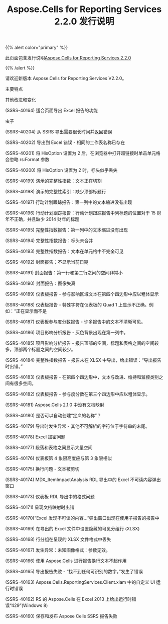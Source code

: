 ﻿---
title: Aspose.Cells for Reporting Services 2.2.0 发行说明
type: docs
weight: 10
url: /zh/reportingservices/aspose-cells-for-reporting-services-2-2-0-release-notes/
---
{{% alert color="primary" %}} 

此页面包含发行说明[Aspose.Cells for Reporting Services 2.2.0](https://downloads.aspose.com/cells/reportingservices/new-releases/aspose.cells-for-reporting-services-2.2.0/)

{{% /alert %}} 

请欢迎新版本 Aspose.Cells for Reporting Services V2.2.0。

主要特点

其他改进和变化

(SSRS-40164) 适合页面导出 Excel 报告的功能

虫子

(SSRS-40204) 从 SSRS 导出需要很长时间并返回错误

(SSRS-40202) 导出到 Excel 错误 - 相同的工作表名称已存在

(SSRS-40201) 将 HisOption 设置为 2 后，在浏览器中打开超链接时单击单元格会忽略 rs:Format 参数

(SSRS-40200) 将 HisOption 设置为 2 时，标头似乎丢失

(SSRS-40199) 演示的完整性指数：文本正在切割

(SSRS-40198) 演示的完整性索引：缺少顶部标题行

(SSRS-40197) 行动计划跟踪报告：第一列中的文本缩进没有出现

(SSRS-40196) 行动计划跟踪报告：行动计划跟踪报告中列标题的位置对于 15 财年不正确，并且缺少 2014 财年的标题

(SSRS-40195) 完整性指数报告：第一列中的文本缩进没有出现

(SSRS-40194) 完整性指数报告：标头未合并

(SSRS-40193) 完整性指数报告：文本在单元格中不完全可见

(SSRS-40192) 封面报告：不显示当前日期

(SSRS-40191) 封面报告：第一行和第二行之间的空间非常小

(SSRS-40190) 封面报告：图像失真

(SSRS-40189) 仪表板报告 - 参与影响区域文本在第四个四边形中应以粗体显示

(SSRS-40188) 仪表板报告 - 特殊字符在仪表板的 Quad 1 上显示不正确。例如：“正在显示而不是

(SSRS-40187) 仪表板参与度分数报告 - 许多报告中的文本不清晰可见。

(SSRS-40186) 项目影响分析报告 - 灰色背景出现在第一列中。

(SSRS-40185) 项目影响分析报告 - 报告顶部的空间，标题和表格之间的空间较多，顶部两个标题之间的空间较少。

(SSRS-40184) 完整性指数报告 - 报告未在 XLSX 中导出，给出错误：“导出报告时出错。”

(SSRS-40183) 仪表板报告 - 在第四个四边形中，文本与改进、维持和监控类别之间有很多空间。

(SSRS-40182) 仪表板报告 - 参与度分数在第三个四边形中应以粗体显示。

(SSRS-40181) Aspose.Cells 2.1.0 中没有文档映射

(SSRS-40180) 是否可以自动创建“定义的名称”？

(SSRS-40179) 导出时发生异常 - 其他不可解析的字符位于字符串的末尾。

(SSRS-40178) Excel 加密问题

(SSRS-40177) 段落和表格之间显示大量空间

(SSRS-40176) 仪表板第 4 象限高度应与第 3 象限相似

(SSRS-40175) 换行问题 - 文本被剪切

(SSRS-40174) MDX_ItemImpactAnalysis RDL 导出中的 Excel 不可读内容弹出窗口

(SSRS-40173) 仪表板 RDL 导出中的格式问题

(SSRS-40171) 呈现文档映射时出错

(SSRS-40170)“Excel 发现不可读的内容...”弹出窗口出现在使用子报告的报告中

(SSRS-40169) 在导出的 Excel 文件中设置隐藏的可见分组行 (XLSX)

(SSRS-40168) 行分组在呈现的 XLSX 文件格式中丢失

(SSRS-40167) 发生异常：未知图像格式：参数无效。

(SSRS-40166) 使用 Aspose.Cells 进行报告换行文本不起作用

(SSRS-40165) 导出报告失败 - “找不到任何可识别的数字。”发生了错误

(SSRS-40163) Aspose.Cells.ReportingServices.Client.xlam 中的自定义 UI 运行时错误

(SSRS-40162) RS 的 Aspose.Cells 在 Excel 2013 上给出运行时错误“429”(Windows 8)

(SSRS-40160) 保存和发布 Aspose Cells SSRS 报告失败
